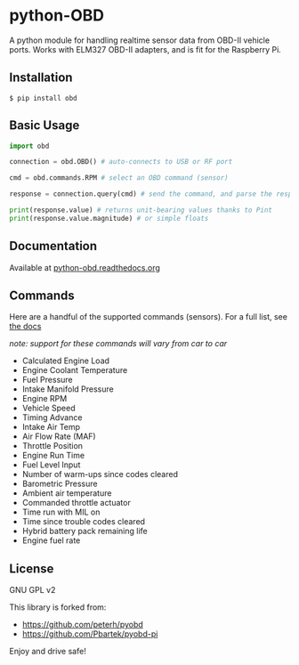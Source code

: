 python-OBD
==========

A python module for handling realtime sensor data from OBD-II vehicle
ports. Works with ELM327 OBD-II adapters, and is fit for the Raspberry
Pi.

Installation
------------

```Shell
$ pip install obd
```

Basic Usage
-----------

```Python
import obd

connection = obd.OBD() # auto-connects to USB or RF port

cmd = obd.commands.RPM # select an OBD command (sensor)

response = connection.query(cmd) # send the command, and parse the response

print(response.value) # returns unit-bearing values thanks to Pint
print(response.value.magnitude) # or simple floats
```

Documentation
-------------

Available at [python-obd.readthedocs.org](http://python-obd.readthedocs.org/en/latest/)

Commands
--------

Here are a handful of the supported commands (sensors). For a full list, see [the docs](http://python-obd.readthedocs.org/en/latest/Commands/#mode-01)

*note: support for these commands will vary from car to car*

-   Calculated Engine Load
-   Engine Coolant Temperature
-   Fuel Pressure
-   Intake Manifold Pressure
-   Engine RPM
-   Vehicle Speed
-   Timing Advance
-   Intake Air Temp
-   Air Flow Rate (MAF)
-   Throttle Position
-   Engine Run Time
-   Fuel Level Input
-   Number of warm-ups since codes cleared
-   Barometric Pressure
-   Ambient air temperature
-   Commanded throttle actuator
-   Time run with MIL on
-   Time since trouble codes cleared
-   Hybrid battery pack remaining life
-   Engine fuel rate

License
-------

GNU GPL v2

This library is forked from:

-   <https://github.com/peterh/pyobd>
-   <https://github.com/Pbartek/pyobd-pi>

Enjoy and drive safe!
